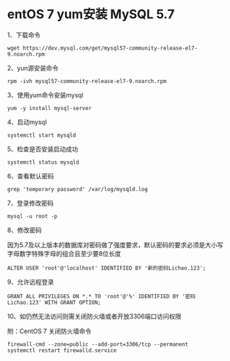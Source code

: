 # entOS 7 yum安装 MySQL 5.7

1、下载命令

```
wget https://dev.mysql.com/get/mysql57-community-release-el7-9.noarch.rpm
```

2、yun源安装命令

```
rpm -ivh mysql57-community-release-el7-9.noarch.rpm
```

3、使用yum命令安装mysql

```
yum -y install mysql-server
```

4、启动mysql

```
systemctl start mysqld
```

5、检查是否安装启动成功

```
systemctl status mysqld
```



6、查看默认密码

```
grep 'temporary password' /var/log/mysqld.log
```

7、登录修改密码

```
mysql -u root -p
```

8、修改密码

因为5.7及以上版本的数据库对密码做了强度要求，默认密码的要求必须是大小写字母数字特殊字母的组合且至少要8位长度

```
ALTER USER 'root'@'localhost' IDENTIFIED BY '新的密码Lichao.123';
```

9、允许远程登录

```
GRANT ALL PRIVILEGES ON *.* TO 'root'@'%' IDENTIFIED BY '密码Lichao.123' WITH GRANT OPTION;
```

10、如仍然无法访问则需关闭防火墙或者开放3306端口访问权限

附：CentOS 7 关闭防火墙命令

```
firewall-cmd --zone=public --add-port=3306/tcp --permanent
systemctl restart firewalld.service
```